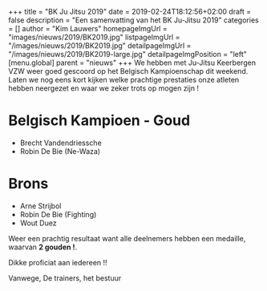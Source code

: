 +++
title = "BK Ju Jitsu 2019"
date = 2019-02-24T18:12:56+02:00
draft = false
description = "Een samenvatting van het BK Ju-Jitsu 2019"
categories = []
author = "Kim Lauwers"
homepageImgUrl = "images/nieuws/2019/BK2019.jpg"
listpageImgUrl = "/images/nieuws/2019/BK2019.jpg"
detailpageImgUrl = "/images/nieuws/2019/BK2019-large.jpg"
detailpageImgPosition = "left"
[menu.global]
    parent = "nieuws"
+++
We hebben met Ju-Jitsu Keerbergen VZW weer goed gescoord op het Belgisch Kampioenschap dit weekend. 
Laten we nog eens kort kijken welke prachtige prestaties onze atleten hebben neergezet en waar we zeker trots op mogen zijn !

# Belgisch Kampioen - Goud
* Brecht Vandendriessche
* Robin De Bie (Ne-Waza)

# Brons
* Arne Strijbol
* Robin De Bie (Fighting)
* Wout Duez

Weer een prachtig resultaat want alle deelnemers hebben een medaille, waarvan **2 gouden !**.

Dikke proficiat aan iedereen !!

Vanwege,
De trainers, het bestuur
